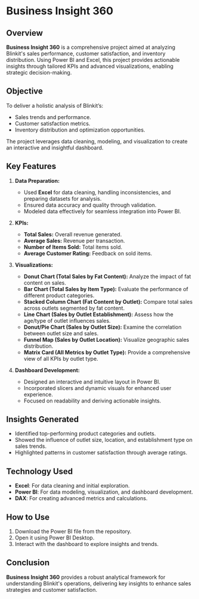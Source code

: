 # **Business Insight 360**

## **Overview**
**Business Insight 360** is a comprehensive project aimed at analyzing Blinkit's sales performance, customer satisfaction, and inventory distribution. Using Power BI and Excel, this project provides actionable insights through tailored KPIs and advanced visualizations, enabling strategic decision-making.

## **Objective**
To deliver a holistic analysis of Blinkit’s:
- Sales trends and performance.
- Customer satisfaction metrics.
- Inventory distribution and optimization opportunities.

The project leverages data cleaning, modeling, and visualization to create an interactive and insightful dashboard.

## **Key Features**
1. **Data Preparation:**
   - Used **Excel** for data cleaning, handling inconsistencies, and preparing datasets for analysis.
   - Ensured data accuracy and quality through validation.
   - Modeled data effectively for seamless integration into Power BI.

2. **KPIs:**
   - **Total Sales:** Overall revenue generated.
   - **Average Sales:** Revenue per transaction.
   - **Number of Items Sold:** Total items sold.
   - **Average Customer Rating:** Feedback on sold items.

3. **Visualizations:**
   - **Donut Chart (Total Sales by Fat Content):** Analyze the impact of fat content on sales.
   - **Bar Chart (Total Sales by Item Type):** Evaluate the performance of different product categories.
   - **Stacked Column Chart (Fat Content by Outlet):** Compare total sales across outlets segmented by fat content.
   - **Line Chart (Sales by Outlet Establishment):** Assess how the age/type of outlet influences sales.
   - **Donut/Pie Chart (Sales by Outlet Size):** Examine the correlation between outlet size and sales.
   - **Funnel Map (Sales by Outlet Location):** Visualize geographic sales distribution.
   - **Matrix Card (All Metrics by Outlet Type):** Provide a comprehensive view of all KPIs by outlet type.

4. **Dashboard Development:**
   - Designed an interactive and intuitive layout in Power BI.
   - Incorporated slicers and dynamic visuals for enhanced user experience.
   - Focused on readability and deriving actionable insights.

## **Insights Generated**
- Identified top-performing product categories and outlets.
- Showed the influence of outlet size, location, and establishment type on sales trends.
- Highlighted patterns in customer satisfaction through average ratings.

## **Technology Used**
- **Excel**: For data cleaning and initial exploration.
- **Power BI**: For data modeling, visualization, and dashboard development.
- **DAX**: For creating advanced metrics and calculations.

## **How to Use**
1. Download the Power BI file from the repository.
2. Open it using Power BI Desktop.
3. Interact with the dashboard to explore insights and trends.

## **Conclusion**
**Business Insight 360** provides a robust analytical framework for understanding Blinkit's operations, delivering key insights to enhance sales strategies and customer satisfaction.
